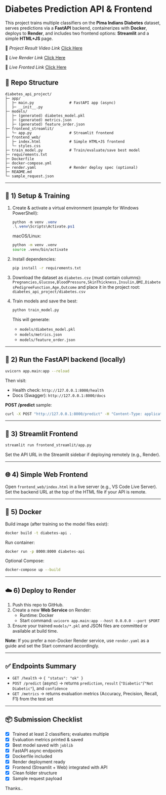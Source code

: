 
# Diabetes Prediction API & Frontend

This project trains multiple classifiers on the **Pima Indians Diabetes** dataset, serves predictions via a **FastAPI** backend, containerizes with **Docker**, deploys to **Render**, and includes two frontend options: **Streamlit** and a simple **HTML+JS** page.

💾 *Project Result Video Link* [ Click Here ](https://drive.google.com/file/d/1PIMBadZhDuzeik55G8VjxSN9WLZkusJ-/view?usp=sharing)

💾 *Live Render Link* [ Click Here ](https://diabetes-prediction-api-frontend-1.onrender.com)

💾 *Live Fronted Link* [Click Here ](http://10.10.114.171:8501)


## 📁 Repo Structure

```
diabetes_api_project/
├─ app/
│  ├─ main.py                # FastAPI app (async)
│  ├─ __init__.py
├─ models/
│  ├─ (generated) diabetes_model.pkl
│  ├─ (generated) metrics.json
│  ├─ (generated) feature_order.json
├─ frontend_streamlit/
│  └─ app.py                 # Streamlit frontend
├─ frontend_web/
│  ├─ index.html             # Simple HTML+JS frontend
│  └─ styles.css
├─ train_model.py            # Train/evaluate/save best model
├─ requirements.txt
├─ Dockerfile
├─ docker-compose.yml
├─ render.yaml               # Render deploy spec (optional)
├─ README.md
└─ sample_request.json
```

---

## 🔧 1) Setup & Training

1. Create & activate a virtual environment (example for Windows PowerShell):
   ```powershell
   python -m venv .venv
   .\.venv\Scripts\Activate.ps1
   ```
   macOS/Linux:
   ```bash
   python -m venv .venv
   source .venv/bin/activate
   ```

2. Install dependencies:
   ```bash
   pip install -r requirements.txt
   ```

3. Download the dataset as `diabetes.csv` (must contain columns):
   `Pregnancies,Glucose,BloodPressure,SkinThickness,Insulin,BMI,DiabetesPedigreeFunction,Age,Outcome`
   and place it in the project root: `diabetes_api_project/diabetes.csv`

4. Train models and save the best:
   ```bash
   python train_model.py
   ```
   This will generate:
   - `models/diabetes_model.pkl`
   - `models/metrics.json`
   - `models/feature_order.json`

---

## 🚀 2) Run the FastAPI backend (locally)

```bash
uvicorn app.main:app --reload
```
Then visit:
- Health check: `http://127.0.0.1:8000/health`
- Docs (Swagger): `http://127.0.0.1:8000/docs`

**POST /predict** sample:
```bash
curl -X POST "http://127.0.0.1:8000/predict" -H "Content-Type: application/json" -d @sample_request.json
```

---

## 🧪 3) Streamlit Frontend

```bash
streamlit run frontend_streamlit/app.py
```
Set the API URL in the Streamlit sidebar if deploying remotely (e.g., Render).

---

## 🌐 4) Simple Web Frontend

Open `frontend_web/index.html` in a live server (e.g., VS Code Live Server).  
Set the backend URL at the top of the HTML file if your API is remote.

---

## 🐳 5) Docker

Build image (after training so the model files exist):
```bash
docker build -t diabetes-api .
```

Run container:
```bash
docker run -p 8000:8000 diabetes-api
```

Optional Compose:
```bash
docker-compose up --build
```

---

## ☁️ 6) Deploy to Render

1. Push this repo to GitHub.
2. Create a new **Web Service** on Render:
   - Runtime: Docker
   - Start command: `uvicorn app.main:app --host 0.0.0.0 --port $PORT`
3. Ensure your trained `models/*.pkl` and JSON files are committed or available at build time.

**Note:** If you prefer a non-Docker Render service, use `render.yaml` as a guide and set the Start command accordingly.

---

## ✅ Endpoints Summary

- `GET /health` → `{ "status": "ok" }`
- `POST /predict` (async) → returns `prediction`, `result` (`"Diabetic"`/`"Not Diabetic"`), and `confidence`
- `GET /metrics` → returns evaluation metrics (Accuracy, Precision, Recall, F1) from the test set

---

## 📦 Submission Checklist

- [x] Trained at least 2 classifiers; evaluates multiple
- [x] Evaluation metrics printed & saved
- [x] Best model saved with `joblib`
- [x] FastAPI async endpoints
- [x] Dockerfile included
- [x] Render deployment ready
- [x] Frontend (Streamlit + Web) integrated with API
- [x] Clean folder structure
- [x] Sample request payload

Thanks..
